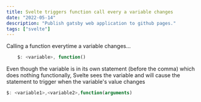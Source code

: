 ```yaml
---
title: Svelte triggers function call every a variable changes
date: "2022-05-14"
description: "Publish gatsby web application to github pages."
tags: ["svelte"]
---
```


Calling a function everytime a variable changes...

```js
    $: <variable>, function()
```

Even though the variable is in its own statement (before the comma) which does nothing functionally,
Svelte sees the variable and will cause the statement to trigger when the variable's value changes

```js
$: <variable1>,<variable2>,function(arguments)
```
